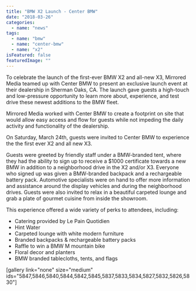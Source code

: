 ```yaml
---
title: "BMW X2 Launch - Center BMW"
date: "2018-03-26"
categories: 
  - name: "news"
tags: 
  - name: "bmw"
  - name: "center-bmw"
  - name: "x2"
isFeatured: false
featuredImage: ""
---
```


To celebrate the launch of the first-ever BMW X2 and all-new X3, Mirrored Media teamed up with Center BMW to present an exclusive launch event at their dealership in Sherman Oaks, CA. The launch gave guests a high-touch and low-pressure opportunity to learn more about, experience, and test drive these newest additions to the BMW fleet.

Mirrored Media worked with Center BMW to create a footprint on site that would allow easy access and flow for guests while not impeding the daily activity and functionality of the dealership.

On Saturday, March 24th, guests were invited to Center BMW to experience the the first ever X2 and all new X3.

Guests were greeted by friendly staff under a BMW-branded tent, where they had the ability to sign up to receive a $1000 certificate towards a new BMW in addition to a neighborhood drive in the X2 and/or X3. Everyone who signed up was given a BMW-branded backpack and a rechargeable battery pack. Automotive specialists were on hand to offer more information and assistance around the display vehicles and during the neighborhood drives. Guests were also invited to relax in a beautiful carpeted lounge and grab a plate of gourmet cuisine from inside the showroom.

This experience offered a wide variety of perks to attendees, including:

- Catering provided by Le Pain Quotidien
- Hint Water
- Carpeted lounge with white modern furniture
- Branded backpacks & rechargeable battery packs
- Raffle to win a BMW M mountain bike
- Floral decor and planters
- BMW branded tablecloths, tents, and flags

\[gallery link="none" size="medium" ids="5847,5846,5840,5844,5842,5845,5837,5833,5834,5827,5832,5826,5830"\]
